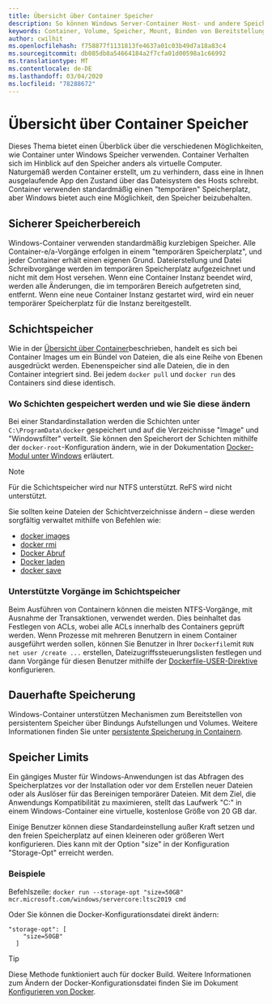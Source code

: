 ```yaml
---
title: Übersicht über Container Speicher
description: So können Windows Server-Container Host- und andere Speichertypen verwenden
keywords: Container, Volume, Speicher, Mount, Binden von Bereitstellungen
author: cwilhit
ms.openlocfilehash: f758877f1131813fe4637a01c03b49d7a18a83c4
ms.sourcegitcommit: db085db8a54664184a2f7cfa01d00598a1c66992
ms.translationtype: MT
ms.contentlocale: de-DE
ms.lasthandoff: 03/04/2020
ms.locfileid: "78288672"
---
```

# <a name="container-storage-overview"></a>Übersicht über Container Speicher

<!-- Great diagram would be great! -->

Dieses Thema bietet einen Überblick über die verschiedenen Möglichkeiten, wie Container unter Windows Speicher verwenden. Container Verhalten sich im Hinblick auf den Speicher anders als virtuelle Computer. Naturgemäß werden Container erstellt, um zu verhindern, dass eine in Ihnen ausgelaufende App den Zustand über das Dateisystem des Hosts schreibt. Container verwenden standardmäßig einen "temporären" Speicherplatz, aber Windows bietet auch eine Möglichkeit, den Speicher beizubehalten.

## <a name="scratch-space"></a>Sicherer Speicherbereich

Windows-Container verwenden standardmäßig kurzlebigen Speicher. Alle Container-e/a-Vorgänge erfolgen in einem "temporären Speicherplatz", und jeder Container erhält einen eigenen Grund. Dateierstellung und Datei Schreibvorgänge werden im temporären Speicherplatz aufgezeichnet und nicht mit dem Host versehen. Wenn eine Container Instanz beendet wird, werden alle Änderungen, die im temporären Bereich aufgetreten sind, entfernt. Wenn eine neue Container Instanz gestartet wird, wird ein neuer temporärer Speicherplatz für die Instanz bereitgestellt.

## <a name="layer-storage"></a>Schichtspeicher

Wie in der [Übersicht über Container](../about/index.md)beschrieben, handelt es sich bei Container Images um ein Bündel von Dateien, die als eine Reihe von Ebenen ausgedrückt werden. Ebenenspeicher sind alle Dateien, die in den Container integriert sind. Bei jedem `docker pull` und `docker run` des Containers sind diese identisch.

### <a name="where-layers-are-stored-and-how-to-change-it"></a>Wo Schichten gespeichert werden und wie Sie diese ändern

Bei einer Standardinstallation werden die Schichten unter `C:\ProgramData\docker` gespeichert und auf die Verzeichnisse "Image" und "Windowsfilter" verteilt. Sie können den Speicherort der Schichten mithilfe der `docker-root`-Konfiguration ändern, wie in der Dokumentation [Docker-Modul unter Windows](../manage-docker/configure-docker-daemon.md) erläutert.

> [!NOTE]
> Für die Schichtspeicher wird nur NTFS unterstützt. ReFS wird nicht unterstützt.

Sie sollten keine Dateien der Schichtverzeichnisse ändern – diese werden sorgfältig verwaltet mithilfe von Befehlen wie:

- [docker images](https://docs.docker.com/engine/reference/commandline/images/)
- [docker rmi](https://docs.docker.com/engine/reference/commandline/rmi/)
- [Docker Abruf](https://docs.docker.com/engine/reference/commandline/pull/)
- [Docker laden](https://docs.docker.com/engine/reference/commandline/load/)
- [docker save](https://docs.docker.com/engine/reference/commandline/save/)

### <a name="supported-operations-in-layer-storage"></a>Unterstützte Vorgänge im Schichtspeicher

Beim Ausführen von Containern können die meisten NTFS-Vorgänge, mit Ausnahme der Transaktionen, verwendet werden. Dies beinhaltet das Festlegen von ACLs, wobei alle ACLs innerhalb des Containers geprüft werden. Wenn Prozesse mit mehreren Benutzern in einem Container ausgeführt werden sollen, können Sie Benutzer in Ihrer `Dockerfile`mit `RUN net user /create ...` erstellen, Dateizugriffssteuerungslisten festlegen und dann Vorgänge für diesen Benutzer mithilfe der [Dockerfile-USER-Direktive](https://docs.docker.com/engine/reference/builder/#user) konfigurieren.

## <a name="persistent-storage"></a>Dauerhafte Speicherung

Windows-Container unterstützen Mechanismen zum Bereitstellen von persistentem Speicher über Bindungs Aufstellungen und Volumes. Weitere Informationen finden Sie unter [persistente Speicherung in Containern](./persistent-storage.md).

## <a name="storage-limits"></a>Speicher Limits

Ein gängiges Muster für Windows-Anwendungen ist das Abfragen des Speicherplatzes vor der Installation oder vor dem Erstellen neuer Dateien oder als Auslöser für das Bereinigen temporärer Dateien.  Mit dem Ziel, die Anwendungs Kompatibilität zu maximieren, stellt das Laufwerk "C:" in einem Windows-Container eine virtuelle, kostenlose Größe von 20 GB dar.

Einige Benutzer können diese Standardeinstellung außer Kraft setzen und den freien Speicherplatz auf einen kleineren oder größeren Wert konfigurieren. Dies kann mit der Option "size" in der Konfiguration "Storage-Opt" erreicht werden.

### <a name="examples"></a>Beispiele

Befehlszeile: `docker run --storage-opt "size=50GB" mcr.microsoft.com/windows/servercore:ltsc2019 cmd`

Oder Sie können die Docker-Konfigurationsdatei direkt ändern:

```Docker Configuration File
"storage-opt": [
    "size=50GB"
  ]
```

> [!TIP]
> Diese Methode funktioniert auch für docker Build. Weitere Informationen zum Ändern der Docker-Konfigurationsdatei finden Sie im Dokument [Konfigurieren von Docker](https://docs.microsoft.com/virtualization/windowscontainers/manage-docker/configure-docker-daemon#configure-docker-with-configuration-file).
